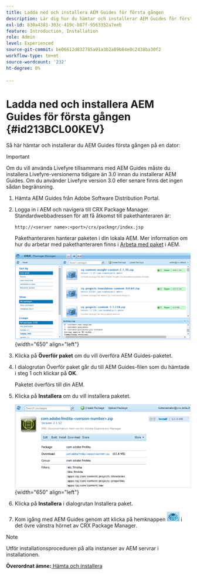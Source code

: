```yaml
---
title: Ladda ned och installera AEM Guides för första gången
description: Lär dig hur du hämtar och installerar AEM Guides för första gången
exl-id: 830a4381-303c-419c-b87f-9563352a7eeb
feature: Introduction, Installation
role: Admin
level: Experienced
source-git-commit: be06612d832785a91a3b2a89b84e0c2438ba30f2
workflow-type: tm+mt
source-wordcount: '232'
ht-degree: 0%

---
```


# Ladda ned och installera AEM Guides för första gången {#id213BCL00KEV}

Så här hämtar och installerar du AEM Guides första gången på en dator:

>[!IMPORTANT]
>
> Om du vill använda Livefyre tillsammans med AEM Guides måste du installera Livefyre-versionerna tidigare än 3.0 innan du installerar AEM Guides. Om du använder Livefyre version 3.0 eller senare finns det ingen sådan begränsning.

1. Hämta AEM Guides från Adobe Software Distribution Portal.

1. Logga in i AEM och navigera till CRX Package Manager. Standardwebbadressen för att få åtkomst till pakethanteraren är:

   ```http
   http://<server name>:<port>/crx/packmgr/index.jsp
   ```

   Pakethanteraren hanterar paketen i din lokala AEM. Mer information om hur du arbetar med pakethanteraren finns i [Arbeta med paket](https://helpx.adobe.com/experience-manager/6-5/sites/administering/using/package-manager.html) i AEM.

   ![](assets/package-manager.png){width="650" align="left"}

1. Klicka på **Överför paket** om du vill överföra AEM Guides-paketet.

1. I dialogrutan Överför paket går du till AEM Guides-filen som du hämtade i steg 1 och klickar på **OK**.

   Paketet överförs till din AEM.

1. Klicka på **Installera** om du vill installera paketet.

   ![](assets/install-package.png){width="650" align="left"}

1. Klicka på **Installera** i dialogrutan Installera paket.

1. Kom igång med AEM Guides genom att klicka på hemknappen ![](assets/home-button.png) i det övre vänstra hörnet av CRX Package Manager.


>[!NOTE]
>
> Utför installationsproceduren på alla instanser av AEM servrar i installationen.

**Överordnat ämne:**[ Hämta och installera](download-install.md)
